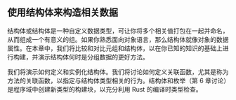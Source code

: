 ## 使用结构体来构造相关数据

结构体或结构体是一种自定义数据类型，可让你将多个相关值打包在一起并命名，从而组成一个有意义的组。如果你熟悉面向对象语言，那么结构体就像对象的数据属性。在本章中，我们将比较和对比元组和结构体，以在你已知的知识的基础上进行构建，并演示结构体何时是分组数据的更好方法。

我们将演示如何定义和实例化结构体。我们将讨论如何定义关联函数，尤其是称为方法的关联函数，以指定与结构体类型相关的行为。结构体和枚举（第 6 章讨论）是程序域中创建新类型的构建块，以充分利用 Rust 的编译时类型检查。
